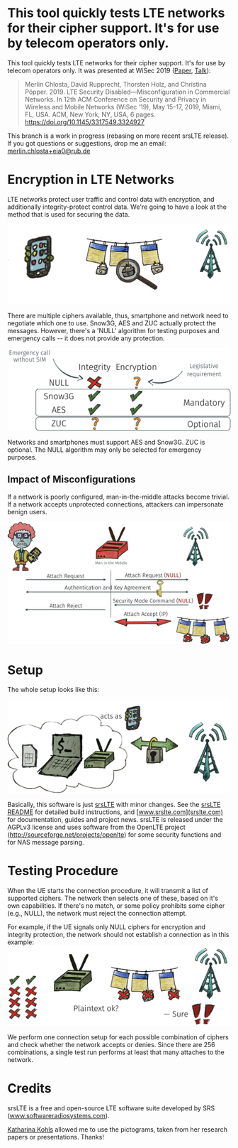 This tool quickly tests LTE networks for their cipher support. It's for use by telecom operators only.
=======
This tool quickly tests LTE networks for their cipher support. It's for use by telecom operators only. It was presented at WiSec 2019 ([Paper](./img/wisec19-final123.pdf), [Talk](./imgWiSec19-LTE_Security_Disabled.pdf)):

> Merlin Chlosta, David Rupprecht, Thorsten Holz, and Christina Pöpper. 2019. LTE Security Disabled—Misconfiguration in Commercial Networks. In 12th ACM Conference on Security and Privacy in Wireless and Mobile Networks (WiSec ’19), May 15–17, 2019, Miami, FL, USA. ACM, New York, NY, USA, 6 pages. https://doi.org/10.1145/3317549.3324927

This branch is a work in progress (rebasing on more recent srsLTE release). If you got questions or suggestions, drop me an email: [merlin.chlosta+eia0@rub.de](merlin.chlosta+eia0@rub.de)

# Encryption in LTE Networks

LTE networks protect user traffic and control data with encryption, and additionally integrity-protect control data. We're going to have a look at the method that is used for securing the data.

![Transport Security](./img/transport_security.png)

There are multiple ciphers available, thus, smartphone and network need to negotiate which one to use. Snow3G, AES and ZUC actually protect the messages. However, there's a 'NULL' algorithm for testing purposes and emergency calls -- it does not provide any protection.

![Cipher Support](./img/cipher_support.png)

Networks and smartphones must support AES and Snow3G. ZUC is optional. The NULL algorithm may only be selected for emergency purposes.

## Impact of Misconfigurations

If a network is poorly configured, man-in-the-middle attacks become trivial. If a network accepts unprotected connections, attackers can impersonate benign users.

![MitM](./img/mitm.png)

# Setup

The whole setup looks like this:

![Setup](./img/system_overview.png)

Basically, this software is just [srsLTE](https://github.com/srsLTE/srsLTE) with minor changes. See the [srsLTE README](https://github.com/srsLTE/srsLTE/blob/master/README.md) for detailed build instructions, and [www.srslte.com](srslte.com) for documentation, guides and project news. srsLTE is released under the AGPLv3 license and uses software from the OpenLTE project (http://sourceforge.net/projects/openlte) for some security functions and for NAS message parsing.

# Testing Procedure

When the UE starts the connection procedure, it will transmit a list of supported ciphers. The network then selects one of these, based on it's own capabilities. If there's no match, or some policy prohibits some cipher (e.g., NULL), the network must reject the connection attempt.

For example, if the UE signals only NULL ciphers for encryption and integrity protection, the network should not establish a connection as in this example:
![Setup](./img/test_procedure.png)

We perform one connection setup for each possible combination of ciphers and check whether the network accepts or denies. Since there are 256 combinations, a single test run performs at least that many attaches to the network.

# Credits

srsLTE is a free and open-source LTE software suite developed by SRS (www.softwareradiosystems.com).

[Katharina Kohls](www.kkohls.org) allowed me to use the pictograms, taken from her research papers or presentations. Thanks!
